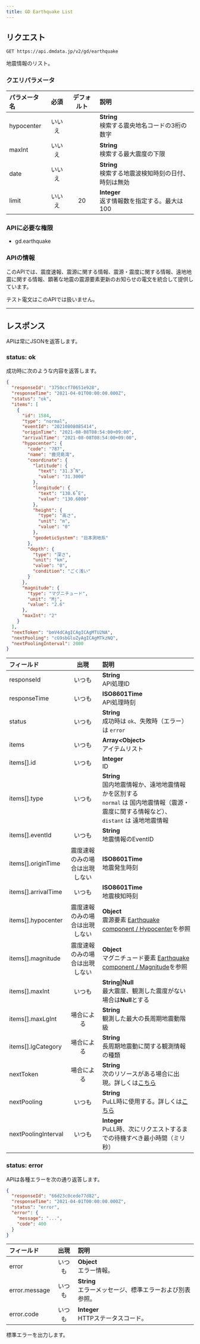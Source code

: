 ```yaml
---
title: GD Earthquake List
---
```


## リクエスト

`GET https://api.dmdata.jp/v2/gd/earthquake`

地震情報のリスト。

### クエリパラメータ
|パラメータ名|必須|デフォルト|説明|
|:--|:-:|:-:|:--|
|hypocenter|いいえ||**String** <br/> 検索する震央地名コードの3桁の数字|
|maxInt|いいえ||**String** <br/> 検索する最大震度の下限|
|date|いいえ||**String** <br/> 検索する地震波検知時刻の日付、時刻は無効|
|limit|いいえ|20|**Integer** <br/> 返す情報数を指定する。最大は100|

### APIに必要な権限
* gd.earthquake

### APIの情報

このAPIでは、震度速報、震源に関する情報、震源・震度に関する情報、遠地地震に関する情報、顕著な地震の震源要素更新のお知らせの電文を統合して提供しています。

テスト電文はこのAPIでは扱いません。

---

## レスポンス
APIは常にJSONを返答します。

### status: ok
成功時に次のような内容を返答します。

```json
{
  "responseId": "3750ccf70651e928",
  "responseTime": "2021-04-01T00:00:00.000Z",
  "status": "ok",
  "items": [
    {
      "id": 1584,
      "type": "normal",
      "eventId": "20210808085414",
      "originTime": "2021-08-08T08:54:00+09:00",
      "arrivalTime": "2021-08-08T08:54:00+09:00",
      "hypocenter": {
        "code": "787",
        "name": "鹿児島湾",
        "coordinate": {
          "latitude": {
            "text": "31.3˚N",
            "value": "31.3000"
          },
          "longitude": {
            "text": "130.6˚E",
            "value": "130.6000"
          },
          "height": {
            "type": "高さ",
            "unit": "m",
            "value": "0"
          },
          "geodeticSystem": "日本測地系"
        },
        "depth": {
          "type": "深さ",
          "unit": "km",
          "value": "0",
          "condition": "ごく浅い"
        }
      },
      "magnitude": {
        "type": "マグニチュード",
        "unit": "Mj",
        "value": "2.6"
      },
      "maxInt": "2"
    }
  ],
  "nextToken": "bmV4dCAgICAgICAgMTU2NA",
  "nextPooling": "cG9sbGluZyAgICAgMTkzNQ",
  "nextPoolingInterval": 2000
}
```

|フィールド|出現|説明|
|:--|:-:|:--|
|responseId|いつも|**String** <br/> API処理ID|
|responseTime|いつも|**ISO8601Time** <br/> API処理時刻|
|status|いつも|**String** <br/> 成功時は `ok`、失敗時（エラー）は `error`|
|items|いつも|**Array<Object\>** <br/> アイテムリスト|
|items[\].id|いつも|**Integer** <br/> ID|
|items[\].type|いつも|**String** <br/> 国内地震情報か、遠地地震情報かを区別する <br/> `normal` は 国内地震情報（震源・震度に関する情報など）、`distant` は 遠地地震情報|
|items[\].eventId|いつも|**String** <br/> 地震情報のEventID|
|items[\].originTime|震度速報のみの場合は出現しない|**ISO8601Time** <br/> 地震発生時刻|
|items[\].arrivalTime|いつも|**ISO8601Time** <br/> 地震検知時刻|
|items[\].hypocenter|震度速報のみの場合は出現しない|**Object** <br/> 震源要素 [Earthquake component / Hypocenter](/docs/reference/conversion/json/component.md#3-hypocenter)を参照|
|items[\].magnitude|震度速報のみの場合は出現しない|**Object** <br/> マグニチュード要素 [Earthquake component / Magnitude](/docs/reference/conversion/json/component.md#4-magnitude)を参照|
|items[\].maxInt|いつも|**String\|Null** <br/> 最大震度、観測した震度がない場合は**Null**とする|
|items[\].maxLgInt|場合による|**String** <br/> 観測した最大の長周期地震動階級|
|items[\].lgCategory|場合による|**String** <br/> 長周期地震動に関する観測情報の種類|
|nextToken|場合による|**String** <br/> 次のリソースがある場合に出現。詳しくは[こちら](/docs/reference/api/v2#カーソルトークン)|
|nextPooling|いつも|**String** <br/> PuLL時に使用する。詳しくは[こちら](/docs/reference/api/v2#カーソルトークン)|
|nextPoolingInterval|いつも|**Integer** <br/> PuLL時、次にリクエストするまでの待機すべき最小時間（ミリ秒）|

### status: error
APIは各種エラーを次の通り返答します。

```json
{
  "responseId": "66d23c0cede77d82",
  "responseTime": "2021-04-01T00:00:00.000Z",
  "status": "error",
  "error": {
    "message": "...",
    "code": 400
  }
}
```

|フィールド|出現|説明|
|:--|:-:|:--|
|error|いつも|**Object** <br/> エラー情報。|
|error.message|いつも|**String** <br/> エラーメッセージ、標準エラーおよび別表参照。|
|error.code|いつも|**Integer** <br/> HTTPステータスコード。|

標準エラーを出力します。
